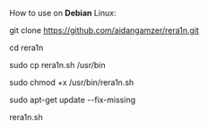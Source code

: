 How to use on **Debian** Linux:

git clone https://github.com/aidangamzer/rera1n.git

cd rera1n

sudo cp rera1n.sh /usr/bin

sudo chmod +x /usr/bin/rera1n.sh

sudo apt-get update --fix-missing

rera1n.sh
